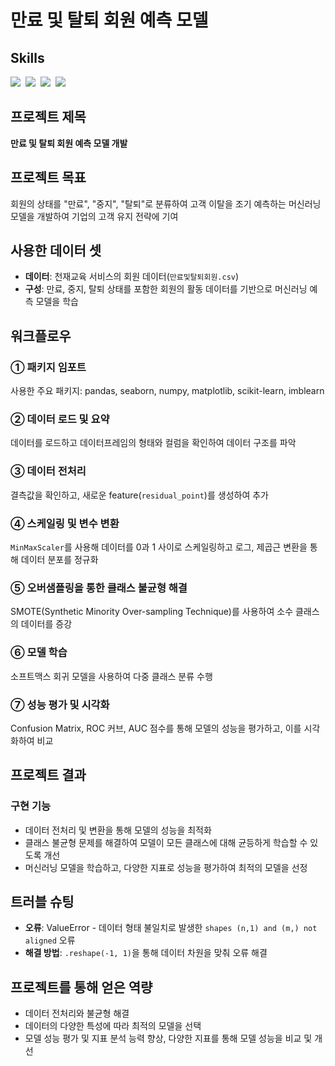 # 만료 및 탈퇴 회원 예측 모델

## Skills
<img src="https://img.shields.io/badge/scikit--learn-F7931E?style=for-the-badge&logo=scikitlearn&logoColor=white"/>&nbsp; <!--scikitlearn-->
<img src="https://img.shields.io/badge/pandas-150458.svg?style=for-the-badge&logo=pandas&logoColor=white"/>&nbsp; <!--pandas-->
<img src="https://img.shields.io/badge/numpy-4d77cf.svg?style=for-the-badge&logo=numpy&logoColor=white"/>&nbsp; <!--numpy-->
<img src="https://img.shields.io/badge/Matplotlib-11557c.svg?style=for-the-badge&logo=Matplotlib&logoColor=white"/>&nbsp; <!--matplotlib-->

## 프로젝트 제목
**만료 및 탈퇴 회원 예측 모델 개발**

## 프로젝트 목표
회원의 상태를 "만료", "중지", "탈퇴"로 분류하여 고객 이탈을 조기 예측하는 머신러닝 모델을 개발하여 기업의 고객 유지 전략에 기여

## 사용한 데이터 셋
- **데이터**: 천재교육 서비스의 회원 데이터(`만료및탈퇴회원.csv`)
- **구성**: 만료, 중지, 탈퇴 상태를 포함한 회원의 활동 데이터를 기반으로 머신러닝 예측 모델을 학습

## 워크플로우

### ① 패키지 임포트
사용한 주요 패키지: pandas, seaborn, numpy, matplotlib, scikit-learn, imblearn

### ② 데이터 로드 및 요약
데이터를 로드하고 데이터프레임의 형태와 컬럼을 확인하여 데이터 구조를 파악

### ③ 데이터 전처리
결측값을 확인하고, 새로운 feature(`residual_point`)를 생성하여 추가

### ④ 스케일링 및 변수 변환
`MinMaxScaler`를 사용해 데이터를 0과 1 사이로 스케일링하고 로그, 제곱근 변환을 통해 데이터 분포를 정규화

### ⑤ 오버샘플링을 통한 클래스 불균형 해결
SMOTE(Synthetic Minority Over-sampling Technique)를 사용하여 소수 클래스의 데이터를 증강

### ⑥ 모델 학습
소프트맥스 회귀 모델을 사용하여 다중 클래스 분류 수행

### ⑦ 성능 평가 및 시각화
Confusion Matrix, ROC 커브, AUC 점수를 통해 모델의 성능을 평가하고, 이를 시각화하여 비교

## 프로젝트 결과

### 구현 기능
- 데이터 전처리 및 변환을 통해 모델의 성능을 최적화
- 클래스 불균형 문제를 해결하여 모델이 모든 클래스에 대해 균등하게 학습할 수 있도록 개선
- 머신러닝 모델을 학습하고, 다양한 지표로 성능을 평가하여 최적의 모델을 선정

## 트러블 슈팅

- **오류**: ValueError - 데이터 형태 불일치로 발생한 `shapes (n,1) and (m,) not aligned` 오류
- **해결 방법**: `.reshape(-1, 1)`을 통해 데이터 차원을 맞춰 오류 해결

## 프로젝트를 통해 얻은 역량

- 데이터 전처리와 불균형 해결
- 데이터의 다양한 특성에 따라 최적의 모델을 선택
- 모델 성능 평가 및 지표 분석 능력 향상, 다양한 지표를 통해 모델 성능을 비교 및 개선
